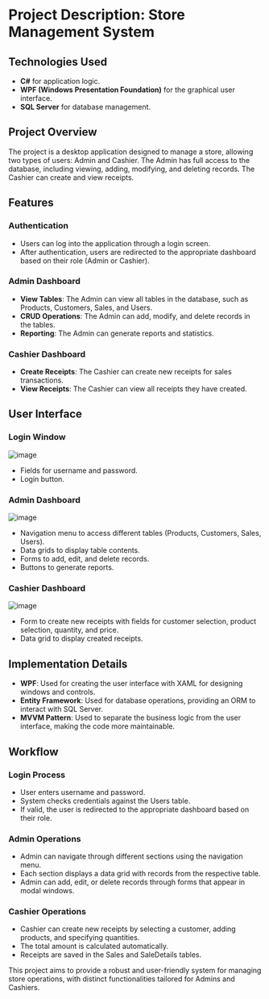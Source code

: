# Project Description: Store Management System

## Technologies Used
- **C#** for application logic.
- **WPF (Windows Presentation Foundation)** for the graphical user interface.
- **SQL Server** for database management.

## Project Overview
The project is a desktop application designed to manage a store, allowing two types of users: Admin and Cashier. The Admin has full access to the database, including viewing, adding, modifying, and deleting records. The Cashier can create and view receipts.

## Features

### Authentication
- Users can log into the application through a login screen.
- After authentication, users are redirected to the appropriate dashboard based on their role (Admin or Cashier).

### Admin Dashboard
- **View Tables**: The Admin can view all tables in the database, such as Products, Customers, Sales, and Users.
- **CRUD Operations**: The Admin can add, modify, and delete records in the tables.
- **Reporting**: The Admin can generate reports and statistics.

### Cashier Dashboard
- **Create Receipts**: The Cashier can create new receipts for sales transactions.
- **View Receipts**: The Cashier can view all receipts they have created.

## User Interface

### Login Window

![image](https://github.com/persanu13/Store-Management/assets/86602112/bd3f857e-07ff-4e1d-9972-297afebbcd9d)

- Fields for username and password.
- Login button.

### Admin Dashboard

![image](https://github.com/persanu13/Store-Management/assets/86602112/9cff2b63-e736-412b-bf22-e55c0a3c57d3)

- Navigation menu to access different tables (Products, Customers, Sales, Users).
- Data grids to display table contents.
- Forms to add, edit, and delete records.
- Buttons to generate reports.

### Cashier Dashboard

![image](https://github.com/persanu13/Store-Management/assets/86602112/6ef53fdc-ff23-4262-86cd-36d983380f56)

- Form to create new receipts with fields for customer selection, product selection, quantity, and price.
- Data grid to display created receipts.


## Implementation Details



- **WPF**: Used for creating the user interface with XAML for designing windows and controls.
- **Entity Framework**: Used for database operations, providing an ORM to interact with SQL Server.
- **MVVM Pattern**: Used to separate the business logic from the user interface, making the code more maintainable.

## Workflow

### Login Process
- User enters username and password.
- System checks credentials against the Users table.
- If valid, the user is redirected to the appropriate dashboard based on their role.

### Admin Operations
- Admin can navigate through different sections using the navigation menu.
- Each section displays a data grid with records from the respective table.
- Admin can add, edit, or delete records through forms that appear in modal windows.

### Cashier Operations
- Cashier can create new receipts by selecting a customer, adding products, and specifying quantities.
- The total amount is calculated automatically.
- Receipts are saved in the Sales and SaleDetails tables.

This project aims to provide a robust and user-friendly system for managing store operations, with distinct functionalities tailored for Admins and Cashiers.
